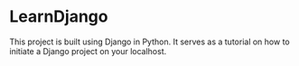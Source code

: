 # LearnDjango
This project is built using Django in Python. It serves as a tutorial on how to initiate a Django project on your localhost.
